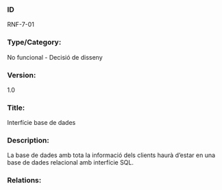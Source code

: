 ### ID
RNF-7-01
### Type/Category:
No funcional - Decisió de disseny
### Version:
1.0
### Title:
Interfície base de dades
### Description:
La base de dades amb tota la informació dels clients haurà d’estar en una base de dades relacional amb interfície SQL.
### Relations:
